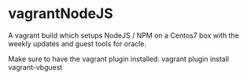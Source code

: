 # vagrantNodeJS
A vagrant build which setups NodeJS / NPM on a Centos7 box with the weekly updates and guest tools for oracle. 

Make sure to have the vagrant plugin installed. 
vagrant plugin install vagrant-vbguest
